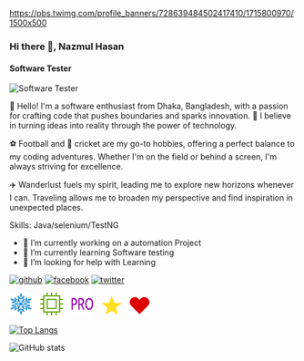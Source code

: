 https://pbs.twimg.com/profile_banners/728639484502417410/1715800970/1500x500
### Hi there 👋, Nazmul Hasan
#### Software Tester
![Software Tester](https://pbs.twimg.com/profile_banners/728639484502417410/1715800970/1500x500)

👋 Hello! I'm a software enthusiast from Dhaka, Bangladesh, with a passion for crafting code that pushes boundaries and sparks innovation. 🌟 I believe in turning ideas into reality through the power of technology.

⚽ Football and 🏏 cricket are my go-to hobbies, offering a perfect balance to my coding adventures. Whether I'm on the field or behind a screen, I'm always striving for excellence.

✈️ Wanderlust fuels my spirit, leading me to explore new horizons whenever I can. Traveling allows me to broaden my perspective and find inspiration in unexpected places.

Skills: Java/selenium/TestNG

- 🔭 I’m currently working on a automation Project 
- 🌱 I’m currently learning Software testing 
- 🤔 I’m looking for help with Learning 


[<img src='https://cdn.jsdelivr.net/npm/simple-icons@3.0.1/icons/github.svg' alt='github' height='40'>](https://github.com/https://github.com/NazmulHasan6614)  [<img src='https://cdn.jsdelivr.net/npm/simple-icons@3.0.1/icons/facebook.svg' alt='facebook' height='40'>](https://www.facebook.com/https://www.facebook.com/nazmulhasan.nazmulhasan.39)  [<img src='https://cdn.jsdelivr.net/npm/simple-icons@3.0.1/icons/twitter.svg' alt='twitter' height='40'>](https://twitter.com/https://twitter.com/Nazmul6614)  

<a href='https://archiveprogram.github.com/'><img src='https://raw.githubusercontent.com/acervenky/animated-github-badges/master/assets/acbadge.gif' width='40' height='40'></a> <a href='https://docs.github.com/en/developers'><img src='https://raw.githubusercontent.com/acervenky/animated-github-badges/master/assets/devbadge.gif' width='40' height='40'></a> <a href='https://github.com/pricing'><img src='https://raw.githubusercontent.com/acervenky/animated-github-badges/master/assets/pro.gif' width='40' height='40'></a> <a href='https://stars.github.com/'><img src='https://raw.githubusercontent.com/acervenky/animated-github-badges/master/assets/starbadge.gif' width='35' height='35'></a> <a href='https://docs.github.com/en/github/supporting-the-open-source-community-with-github-sponsors'><img src='https://raw.githubusercontent.com/acervenky/animated-github-badges/master/assets/sponsorbadge.gif' width='35' height='35'></a> 

[![Top Langs](https://github-readme-stats.vercel.app/api/top-langs/?username=https://github.com/NazmulHasan6614)](https://github.com/anuraghazra/github-readme-stats)

![GitHub stats](https://github-readme-stats.vercel.app/api?username=https://github.com/NazmulHasan6614&show_icons=true&count_private=true)  

